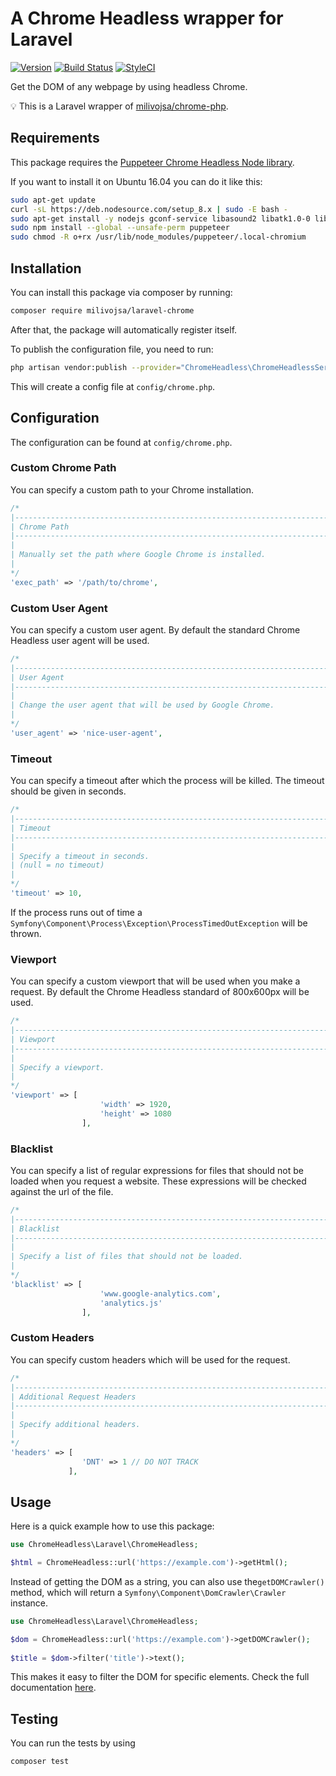 # A Chrome Headless wrapper for Laravel

[![Version](https://img.shields.io/github/tag/milivojsa/laravel-chrome.svg?style=flat)](https://github.com/milivojsa/laravel-chrome) [![Build Status](https://travis-ci.org/milivojsa/laravel-chrome.svg?branch=master)](https://travis-ci.org/milivojsa/laravel-chrome) [![StyleCI](https://github.styleci.io/repos/168714170/shield?branch=master)](https://github.styleci.io/repos/168714170)

Get the DOM of any webpage by using headless Chrome.

💡 This is a Laravel wrapper of [milivojsa/chrome-php](https://github.com/milivojsa/chrome-php).

## Requirements

This package requires the [Puppeteer Chrome Headless Node library](https://github.com/GoogleChrome/puppeteer).

If you want to install it on Ubuntu 16.04 you can do it like this:

```bash
sudo apt-get update
curl -sL https://deb.nodesource.com/setup_8.x | sudo -E bash -
sudo apt-get install -y nodejs gconf-service libasound2 libatk1.0-0 libc6 libcairo2 libcups2 libdbus-1-3 libexpat1 libfontconfig1 libgcc1 libgconf-2-4 libgdk-pixbuf2.0-0 libglib2.0-0 libgtk-3-0 libnspr4 libpango-1.0-0 libpangocairo-1.0-0 libstdc++6 libx11-6 libx11-xcb1 libxcb1 libxcomposite1 libxcursor1 libxdamage1 libxext6 libxfixes3 libxi6 libxrandr2 libxrender1 libxss1 libxtst6 ca-certificates fonts-liberation libappindicator1 libnss3 lsb-release xdg-utils wget
sudo npm install --global --unsafe-perm puppeteer
sudo chmod -R o+rx /usr/lib/node_modules/puppeteer/.local-chromium
```
## Installation

You can install this package via composer by running:

```bash
composer require milivojsa/laravel-chrome
```

After that, the package will automatically register itself.

To publish the configuration file, you need to run:

```bash
php artisan vendor:publish --provider="ChromeHeadless\ChromeHeadlessServiceProvider"
```

This will create a config file at `config/chrome.php`.

## Configuration

The configuration can be found at `config/chrome.php`.

### Custom Chrome Path

You can specify a custom path to your Chrome installation.

```php
/*
|--------------------------------------------------------------------------
| Chrome Path
|--------------------------------------------------------------------------
|
| Manually set the path where Google Chrome is installed.
|
*/
'exec_path' => '/path/to/chrome',
```

### Custom User Agent

You can specify a custom user agent. By default the standard Chrome Headless user agent will be used.

```php
/*
|--------------------------------------------------------------------------
| User Agent
|--------------------------------------------------------------------------
|
| Change the user agent that will be used by Google Chrome.
|
*/
'user_agent' => 'nice-user-agent',
```

### Timeout

You can specify a timeout after which the process will be killed. The timeout should be given in seconds.

```php
/*
|--------------------------------------------------------------------------
| Timeout
|--------------------------------------------------------------------------
|
| Specify a timeout in seconds.
| (null = no timeout)
|
*/
'timeout' => 10,
```

If the process runs out of time a `Symfony\Component\Process\Exception\ProcessTimedOutException` will be thrown.

### Viewport

You can specify a custom viewport that will be used when you make a request. By default the Chrome Headless standard of 800x600px will be used.

```php
/*
|--------------------------------------------------------------------------
| Viewport
|--------------------------------------------------------------------------
|
| Specify a viewport.
|
*/
'viewport' => [
                    'width' => 1920,
                    'height' => 1080
                ],
```

### Blacklist

You can specify a list of regular expressions for files that should not be loaded when you request a website. These expressions will be checked against the url of the file.

```php
/*
|--------------------------------------------------------------------------
| Blacklist
|--------------------------------------------------------------------------
|
| Specify a list of files that should not be loaded.
|
*/
'blacklist' => [
                    'www.google-analytics.com',
                    'analytics.js'
                ],
```

### Custom Headers

You can specify custom headers which will be used for the request. 

```php
/*
|--------------------------------------------------------------------------
| Additional Request Headers
|--------------------------------------------------------------------------
|
| Specify additional headers.
|
*/
'headers' => [
                'DNT' => 1 // DO NOT TRACK
             ],
```

## Usage

Here is a quick example how to use this package:

```php
use ChromeHeadless\Laravel\ChromeHeadless;

$html = ChromeHeadless::url('https://example.com')->getHtml();
```

Instead of getting the DOM as a string, you can also use the`getDOMCrawler()` method, which will return a `Symfony\Component\DomCrawler\Crawler` instance.

```php
use ChromeHeadless\Laravel\ChromeHeadless;

$dom = ChromeHeadless::url('https://example.com')->getDOMCrawler();
    
$title = $dom->filter('title')->text();
```

This makes it easy to filter the DOM for specific elements. Check the full documentation [here](https://symfony.com/doc/current/components/dom_crawler.html).

## Testing

You can run the tests by using

```bash
composer test
```
